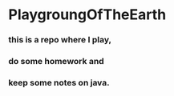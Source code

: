# PlaygroungOfTheEarth

### this is a repo where  I play,
### do some homework and
### keep some notes on java.
